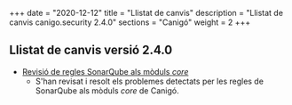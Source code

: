 +++
date        = "2020-12-12"
title       = "Llistat de canvis"
description = "Llistat de canvis canigo.security 2.4.0"
sections    = "Canigó"
weight		= 2
+++

## Llistat de canvis versió 2.4.0

- [Revisió de regles SonarQube als mòduls _core_](/noticies/2020-06-09-Revisio_regles_SonarQube_moduls_core/)
   - S'han revisat i resolt els problemes detectats per les regles de SonarQube als mòduls _core_ de Canigó.
